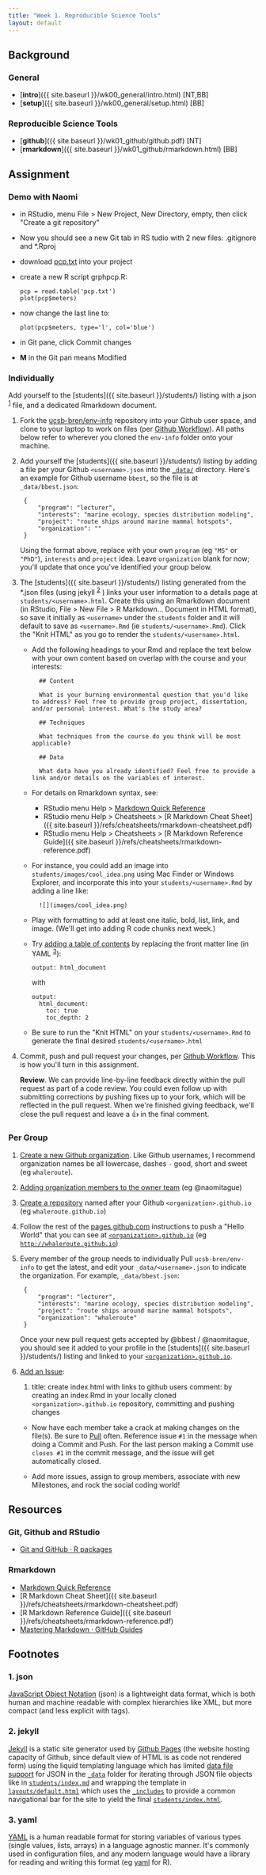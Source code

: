 ```yaml
---
title: "Week 1. Reproducible Science Tools"
layout: default
---
```


## Background

### General

- [**intro**]({{ site.baseurl }}/wk00_general/intro.html) <span class="text-muted">[NT,BB]</span>
- [**setup**]({{ site.baseurl }}/wk00_general/setup.html) <span class="text-muted">[BB]</span>

### Reproducible Science Tools

 - [**github**]({{ site.baseurl }}/wk01_github/github.pdf) <span class="text-muted">[NT]</span>
 - [**rmarkdown**]({{ site.baseurl }}/wk01_github/rmarkdown.html) <span class="text-muted">[BB]</span>

## Assignment

### Demo with Naomi

- in RStudio, menu File > New Project, New Directory, empty, then click "Create a git repository"
- Now you should see a new Git tab in RS tudio with 2 new files: .gitignore and *.Rproj
- download [pcp.txt](https://raw.githubusercontent.com/ucsb-bren/env-info/gh-pages/data/pcp.txt) into your project
- create a new R script grphpcp.R:

      pcp = read.table('pcp.txt')
      plot(pcp$meters)

- now change the last line to:

      plot(pcp$meters, type='l', col='blue')

- in Git pane, click Commit changes
- **<span class="label label-primary">M</span>** in the Git pan means Modified

### Individually

Add yourself to the [students]({{ site.baseurl }}/students/) listing with a json <sup><a href="#json">1</a></sup> file, and a dedicated Rmarkdown document.

1. Fork the [ucsb-bren/env-info](https://github.com/ucsb-bren/env-info) repository into your Github user space, and clone to your laptop to work on files (per [Github Workflow](../wk00_general/intro.html#8)). All paths below refer to wherever you cloned the `env-info` folder onto your machine.

1. Add yourself the [students]({{ site.baseurl }}/students/) listing by adding a file per your Github `<username>.json` into the [`_data/`](_data/) directory. Here's an example for Github username `bbest`, so the file is at `_data/bbest.json`:
        
        {
        	"program": "lecturer",
        	"interests": "marine ecology, species distribution modeling",
        	"project": "route ships around marine mammal hotspots",
        	"organization": ""
        }

    Using the format above, replace with your own `program` (eg `"MS"` or `"PhD"`), `interests` and `project` idea. Leave `organization` blank for now; you'll update that once you've identified your group below.
    
1. The [students]({{ site.baseurl }}/students/) listing generated from the \*.json files (using jekyll <sup><a href="#jekyll">2</a></sup> ) links your user information to a details page at `students/<username>.html`. Create this using an Rmarkdown document (in RStudio, File > New File > R Markdown... Document in HTML format), so save it initially as `<username>` under the `students` folder and it will default to save as `<username>.Rmd` (ie `students/<username>.Rmd`). Click the "Knit HTML" as you go to render the `students/<username>.html`.

    - Add the following headings to your Rmd and replace the text below with your own content based on overlap with the course and your interests:
    
            ## Content
            
            What is your burning environmental question that you'd like to address? Feel free to provide group project, dissertation, and/or personal interest. What's the study area?
            
            ## Techniques
            
            What techniques from the course do you think will be most applicable?
            
            ## Data
            
            What data have you already identified? Feel free to provide a link and/or details on the variables of interest.
        
    - For details on Rmarkdown syntax, see:
    
        - RStudio menu Help > [Markdown Quick Reference](http://rmarkdown.rstudio.com/authoring_basics.html)
        - RStudio menu Help > Cheatsheets > [R Markdown Cheat Sheet]({{ site.baseurl }}/refs/cheatsheets/rmarkdown-cheatsheet.pdf)
        - RStudio menu Help > Cheatsheets > [R Markdown Reference Guide]({{ site.baseurl }}/refs/cheatsheets/rmarkdown-reference.pdf)

    - For instance, you could add an image into `students/images/cool_idea.png` using Mac Finder or Windows Explorer, and incorporate this into your `students/<username>.Rmd` by adding a line like:
    
            ![](images/cool_idea.png)
            
    - Play with formatting to add at least one italic, bold, list, link, and image. (We'll get into adding R code chunks next week.)
    
    - Try [adding a table of contents](http://rmarkdown.rstudio.com/html_document_format.html#table-of-contents) by replacing the front matter line (in YAML <sup><a href="#yaml">3</a></sup>):
    
          output: html_document
    
      with
      
          output:
            html_document:
              toc: true
              toc_depth: 2
                
    - Be sure to run the "Knit HTML" on your `students/<username>.Rmd` to generate the final desired `students/<username>.html`

1. Commit, push and pull request your changes, per [Github Workflow](../wk00_general/intro.html#8). This is how you'll turn in this assignment. 

    **Review**. We can provide line-by-line feedback directly within the pull request as part of a code review. You could even follow up with submitting corrections by pushing fixes up to your fork, which will be reflected in the pull request. When we're finished giving feedback, we'll close the pull request and leave a :+1: in the final comment.


### Per Group

1. [Create a new Github organization](https://help.github.com/articles/creating-a-new-organization-from-scratch/). Like Github usernames, I recommend organization names be all lowercase, dashes `-` good, short and sweet (eg `whaleroute`).

1. [Adding organization members to the owner team](https://help.github.com/articles/adding-organization-members-to-a-team/) (eg @naomitague)

1. [Create a repository](https://help.github.com/articles/create-a-repo/) named after your Github `<organization>.github.io` (eg `whaleroute.github.io`)

1. Follow the rest of the [pages.github.com](https://pages.github.com) instructions to push a "Hello World" that you can see at [`<organization>.github.io`](http://organization.github.io) (eg [`http://whaleroute.github.io`](http://whaleroute.github.io))

1. Every member of the group needs to individually Pull `ucsb-bren/env-info` to get the latest, and edit your `_data/<username>.json` to indicate the organization. For example, `_data/bbest.json`: 

        {
        	"program": "lecturer",
        	"interests": "marine ecology, species distribution modeling",
        	"project": "route ships around marine mammal hotspots",
        	"organization": "whaleroute"
        }

    Once your new pull request gets accepted by @bbest / @naomitague, you should see it added to your profile in the [students]({{ site.baseurl }}/students/) listing and linked to your [`<organization>.github.io`](http://<organization>.github.io).

1. [Add an Issue](https://guides.github.com/features/issues):

    1. title: create index.html with links to github users
          comment: by creating an index.Rmd in your locally cloned `<organization>.github.io` repository, committing and pushing changes
    
    - Now have each member take a crack at making changes on the file(s). Be sure to [Pull](http://r-pkgs.had.co.nz/git.html#git-pull) often. Reference issue `#1` in the message when doing a Commit and Push. For the last person making a Commit use `closes #1` in the commit message, and the issue will get automatically closed.
    
    - Add more issues, assign to group members, associate with new Milestones, and rock the social coding world!

## Resources

### Git, Github and RStudio

- [Git and GitHub · R packages](http://r-pkgs.had.co.nz/git.html)

### Rmarkdown

- [Markdown Quick Reference](http://rmarkdown.rstudio.com/authoring_basics.html)
- [R Markdown Cheat Sheet]({{ site.baseurl }}/refs/cheatsheets/rmarkdown-cheatsheet.pdf)
- [R Markdown Reference Guide]({{ site.baseurl }}/refs/cheatsheets/rmarkdown-reference.pdf)
- [Mastering Markdown · GitHub Guides](https://guides.github.com/features/mastering-markdown/)

## Footnotes

### 1. json

[JavaScript Object Notation](http://www.json.org/) (json) is a lightweight data format, which is both human and machine readable with complex hierarchies like XML, but more compact (and less explicit with tags).

### 2. jekyll

[Jekyll](http://jekyllrb.com/docs/home/) is a static site generator used by [Github Pages](https://pages.github.com) (the website hosting capacity of Github, since default view of HTML is as code not rendered form) using the liquid templating language which has limited [data file support](http://jekyllrb.com/docs/datafiles/) for JSON in the [`_data`](https://github.com/ucsb-bren/env-info/tree/gh-pages/_data) folder for iterating through JSON file objects like in [`students/index.md`](https://raw.githubusercontent.com/ucsb-bren/env-info/gh-pages/students/index.md) and wrapping the template in [`layouts/default.html`](https://github.com/ucsb-bren/env-info/blob/gh-pages/_layouts/default.html) which uses the [`_includes`](https://github.com/ucsb-bren/env-info/tree/gh-pages/_includes) to provide a common navigational bar for the site to yield the final [`students/index.html`](http://ucsb-bren.github.io/env-info).

### 3. yaml

[YAML](https://en.wikipedia.org/wiki/YAML) is a human readable format for storing variables of various types (single values, lists, arrays) in a language agnostic manner. It's commonly used in configuration files, and any modern language would have a library for reading and writing this format (eg [yaml](https://cran.r-project.org/web/packages/yaml) for R).

